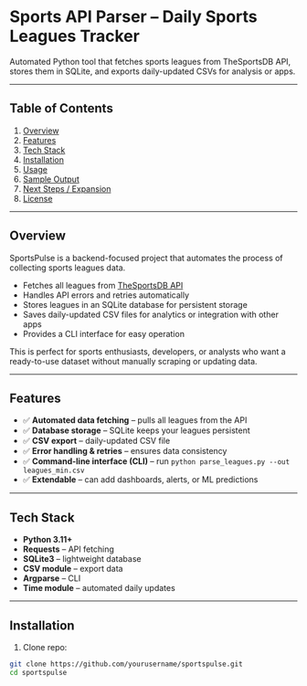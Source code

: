 # Sports API Parser – Daily Sports Leagues Tracker

Automated Python tool that fetches sports leagues from TheSportsDB API, stores them in SQLite, and exports daily-updated CSVs for analysis or apps.

---

## Table of Contents
1. [Overview](#overview)  
2. [Features](#features)  
3. [Tech Stack](#tech-stack)  
4. [Installation](#installation)  
5. [Usage](#usage)  
6. [Sample Output](#sample-output)  
7. [Next Steps / Expansion](#next-steps--expansion)  
8. [License](#license)

---

## Overview
SportsPulse is a backend-focused project that automates the process of collecting sports leagues data.  
- Fetches all leagues from [TheSportsDB API](https://www.thesportsdb.com/api.php)  
- Handles API errors and retries automatically  
- Stores leagues in an SQLite database for persistent storage  
- Saves daily-updated CSV files for analytics or integration with other apps  
- Provides a CLI interface for easy operation  

This is perfect for sports enthusiasts, developers, or analysts who want a ready-to-use dataset without manually scraping or updating data.

---

## Features
- ✅ **Automated data fetching** – pulls all leagues from the API  
- ✅ **Database storage** – SQLite keeps your leagues persistent  
- ✅ **CSV export** – daily-updated CSV file  
- ✅ **Error handling & retries** – ensures data consistency  
- ✅ **Command-line interface (CLI)** – run `python parse_leagues.py --out leagues_min.csv`  
- ✅ **Extendable** – can add dashboards, alerts, or ML predictions  

---

## Tech Stack
- **Python 3.11+**  
- **Requests** – API fetching  
- **SQLite3** – lightweight database  
- **CSV module** – export data  
- **Argparse** – CLI  
- **Time module** – automated daily updates  

---

## Installation
1. Clone repo:  
```bash
git clone https://github.com/yourusername/sportspulse.git
cd sportspulse
